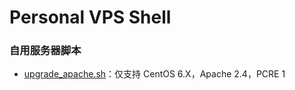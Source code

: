 # Personal VPS Shell

### **自用服务器脚本**

- [upgrade_apache.sh](https://github.com/ttionya/Personal-VPS-Shell/blob/master/upgrade_apache.sh)：仅支持 CentOS 6.X，Apache 2.4，PCRE 1